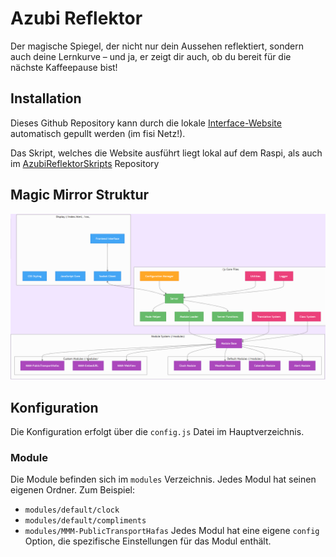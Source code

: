 # Azubi Reflektor

Der magische Spiegel, der nicht nur dein Aussehen reflektiert, sondern auch deine Lernkurve – und ja, er zeigt dir auch, ob du bereit für die nächste Kaffeepause bist!

## Installation

Dieses Github Repository kann durch die lokale [Interface-Website](http://mm2.local:5000) automatisch gepullt werden (im fisi Netz!).

Das Skript, welches die Website ausführt liegt lokal auf dem Raspi, als auch im [AzubiReflektorSkripts](https://github.com/davinci05/AzubiReflektorScripts) Repository

## Magic Mirror Struktur
![img.png](img.png)

## Konfiguration

Die Konfiguration erfolgt über die `config.js` Datei im Hauptverzeichnis.

### Module

Die Module befinden sich im `modules` Verzeichnis. Jedes Modul hat seinen eigenen Ordner. Zum Beispiel:

- `modules/default/clock`
- `modules/default/compliments`
- `modules/MMM-PublicTransportHafas`
Jedes Modul hat eine eigene `config` Option, die spezifische Einstellungen für das Modul enthält.
